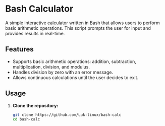# Bash Calculator

A simple interactive calculator written in Bash that allows users to perform basic arithmetic operations. This script prompts the user for input and provides results in real-time.

## Features

- Supports basic arithmetic operations: addition, subtraction, multiplication, division, and modulus.
- Handles division by zero with an error message.
- Allows continuous calculations until the user decides to exit.

## Usage

1. **Clone the repository:**

   ```bash
   git clone https://github.com/Luk-linux/bash-calc
   cd bash-calc

